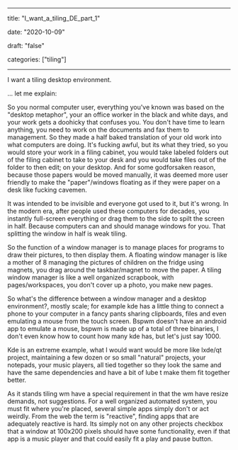 
---

title: "I\_want\_a\_tiling\_DE\_part\_1"

date: "2020-10-09"

draft: "false"

categories: ["tiling"]

---

I want a tiling desktop environment.

... let me explain:

So you normal computer user, everything you've known was based on the "desktop metaphor", your an office worker in the black and white days, and your work gets a doohicky that confuses you. You don't have time to learn anything, you need to work on the documents and fax them to management. So they made a half baked translation of your old work into what computers are doing. It's fucking awful, but its what they tried, so you would store your work in a filing cabinet, you would take labeled folders out of the filing cabinet to take to your desk and you would take files out of the folder to then edit; on your desktop. And for some godforsaken reason, because those papers would be moved manually, it was deemed more user friendly to make the "paper"/windows floating as if they were paper on a desk like fucking cavemen.

It was intended to be invisible and everyone got used to it, but it's wrong. In the modern era, after people used these computers for decades, you instantly full-screen everything or drag them to the side to spilt the screen in half. Because computers can and should manage windows for you. That splitting the window in half is weak tiling.

So the function of a window manager is to manage places for programs to draw their pictures, to then display them. A floating window manager is like a mother of 8 managing the pictures of children on the fridge using magnets, you drag around the taskbar/magnet to move the paper. A tiling window manager is like a well organized scrapbook, with pages/workspaces, you don't cover up a photo, you make new pages.

So what's the difference between a window manager and a desktop environment?, mostly scale; for example kde has a little thing to connect a phone to your computer in a fancy pants sharing clipboards, files and even emulating a mouse from the touch screen. Bspwm doesn't have an android app to emulate a mouse, bspwm is made up of a total of three binaries, I don't even know how to count how many kde has, but let's just say 1000.

Kde is an extreme example, what I would want would be more like lxde/qt project, maintaining a few dozen or so small "natural" projects, your notepads, your music players, all tied together so they look the same and have the same dependencies and have a bit of lube t make them fit together better.

As it stands tiling wm have a special requirement in that the wm have resize demands, not suggestions. For a well organized automated system, you must fit where you're placed, several simple apps simply don't or act weirdly. From the web the term is "reactive", finding apps that are adequately reactive is hard. Its simply not on any other projects checkbox that a window at 100x200 pixels should have some functionality, even if that app is a music player and that could easily fit a play and pause button.



